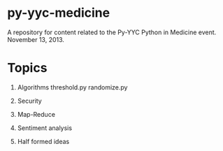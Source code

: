 py-yyc-medicine
===============

A repository for content related to the Py-YYC Python in Medicine event.  November 13, 2013.

Topics
=======

1. Algorithms 
	threshold.py
	randomize.py

2. Security
3. Map-Reduce
4. Sentiment analysis
5. Half formed ideas


